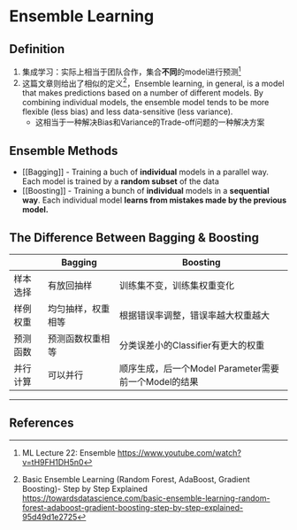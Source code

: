 # Ensemble Learning
## Definition
1. 集成学习：实际上相当于团队合作，集合**不同**的model进行预测[^1]
2. 这篇文章则给出了相似的定义[^2]，Ensemble learning, in general, is a model that makes predictions based on a number of different models. By combining individual models, the ensemble model tends to be more flexible (less bias) and less data-sensitive (less variance).
	- 这相当于一种解决Bias和Variance的Trade-off问题的一种解决方案

## Ensemble Methods
- [[Bagging]] - Training a buch of **individual** models in a parallel way. Each model is trained by a **random subset** of the data
- [[Boosting]] - Training a bunch of **individual** models in a **sequential way**. Each individual model **learns from mistakes made by the previous model.**

## The Difference Between Bagging & Boosting
|          | Bagging            | Boosting                                             |
| -------- | ------------------ | ---------------------------------------------------- |
| 样本选择 | 有放回抽样         | 训练集不变，训练集权重变化                           |
| 样例权重 | 均匀抽样，权重相等 | 根据错误率调整，错误率越大权重越大                   |
| 预测函数 | 预测函数权重相等   | 分类误差小的Classifier有更大的权重                   |
| 并行计算 | 可以并行           | 顺序生成，后一个Model Parameter需要前一个Model的结果 |




---

## References


[^1]: ML Lecture 22: Ensemble https://www.youtube.com/watch?v=tH9FH1DH5n0
[^2]: Basic Ensemble Learning (Random Forest, AdaBoost, Gradient Boosting)- Step by Step Explained https://towardsdatascience.com/basic-ensemble-learning-random-forest-adaboost-gradient-boosting-step-by-step-explained-95d49d1e2725